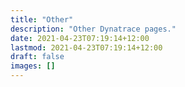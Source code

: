 ```yaml
---
title: "Other"
description: "Other Dynatrace pages."
date: 2021-04-23T07:19:14+12:00
lastmod: 2021-04-23T07:19:14+12:00
draft: false
images: []
---
```

